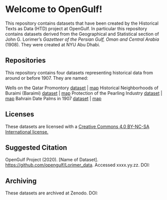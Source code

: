 # Welcome to OpenGulf!

This repository contains datasets that have been created by the Historical Texts as Data (HTD) project at OpenGulf. In particular this repository contains datasets derived from the Geographical and Statistical section of John G. Lorimer’s _Gazetteer of the Persian Gulf, Oman and Central Arabia_ (1908).  They were created at NYU Abu Dhabi.

## Repositories

This repository contains four datasets representing historical data from around or before 1907. They are named:

Wells on the Qatar Promontory [dataset]() | [map]()
Historical Neighborhoods of Buraimi (Baraimi) [dataset]() | [map]()
Protection of the Pearling Industry [dataset]() | [map]()
Bahrain Date Palms in 1907 [dataset]() | [map]()

## Licenses

These datasets are licensed with a [Creative Commons 4.0 BY-NC-SA International license.](https://creativecommons.org/licenses/by-nc-sa/4.0/)

## Suggested Citation 

OpenGulf Project (2020). [Name of Dataset]. https://github.com/opengulf/Lorimer_data. Accessed xxxx.yy.zz. DOI: 

## Archiving

These datasets are archived at Zenodo. DOI: 
